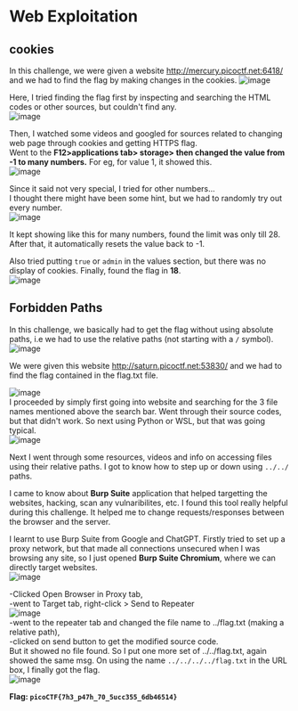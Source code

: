 # Web Exploitation

## cookies
In this challenge, we were given a website http://mercury.picoctf.net:6418/ and we had to find the flag by making
changes in the cookies. 
![image](https://github.com/user-attachments/assets/191a4737-cb0b-47e1-8dad-2205f3dc97a8)

Here, I tried finding the flag first by inspecting and searching the HTML codes or other sources, but 
couldn't find any.  
![image](https://github.com/user-attachments/assets/360a050a-abf0-413b-b577-1d95bb093146)

Then, I watched some videos and googled for sources related to changing web page through cookies and getting HTTPS flag.  
Went to the **F12>applications tab> storage> then changed the value from -1 to many numbers.** 
For eg, for value 1, it showed this.  
![image](https://github.com/user-attachments/assets/c5e96e25-acc5-4562-8a1f-fccdb9804fca)

Since it said not very special, I tried for other numbers...  
I thought there might have been some hint, but we had to randomly try out every number.  
![image](https://github.com/user-attachments/assets/fce725bf-61c8-4c3f-8bf6-44989f848404)

It kept showing like this for many numbers, found the limit was only till 28.  
After that, it automatically resets the value back to -1.  

Also tried putting `true` or `admin` in the values section, but there was no display of cookies.
Finally, found the flag in **18**.   
![image](https://github.com/user-attachments/assets/089f7500-1e37-40bb-bd9e-809faa9fd8a3)    



## Forbidden Paths  
In this challenge, we basically had to get the flag without using absolute paths, i.e we had to use the relative paths (not starting with a `/` symbol).  
![image](https://github.com/user-attachments/assets/8d1b0005-4e75-47c6-b194-4e3bd17d53eb)  

We were given this website http://saturn.picoctf.net:53830/ and we had to find the flag contained in the flag.txt file.  

![image](https://github.com/user-attachments/assets/cbc7df2f-ee11-4101-b592-714747a347c1)  
I proceeded by simply first going into website and searching for the 3 file names mentioned above the search bar. Went through their source codes, but that didn't work. So next using Python or WSL, but that was going typical.   
![image](https://github.com/user-attachments/assets/4a919281-c83e-42a9-823c-53936c7dc06f)  

Next I went through some resources, videos and info on accessing files using their relative paths. I got to know how to step up or down using `../../` paths.  

I came to know about **Burp Suite** application that helped targetting the websites, hacking, scan any vulnaribilites, etc. I found this tool really helpful during this challenge. It helped me to change requests/responses between the browser and the server.  

I learnt to use Burp Suite from Google and ChatGPT. Firstly tried to set up a proxy network, but that made all connections unsecured when I was browsing any site, so I just opened **Burp Suite Chromium**, where we can directly target websites.   
![image](https://github.com/user-attachments/assets/9a30b3ad-7eba-4018-94cb-c26bb3bcdf74)  

-Clicked Open Browser in Proxy tab,  
-went to Target tab, right-click > Send to Repeater  
![image](https://github.com/user-attachments/assets/46bd2b2a-d683-4405-aef9-deadb4390483)  
-went to the repeater tab and changed the file name to ../flag.txt (making a relative path),  
-clicked on send button to get the modified source code.  
But it showed no file found. So I put one more set of ../../flag.txt, again showed the same msg. On using the name `../../../../flag.txt` in the URL box, I finally got the flag.    
![image](https://github.com/user-attachments/assets/e28927a6-aba3-4339-ade0-d3346b62d0c9)  

**Flag: `picoCTF{7h3_p47h_70_5ucc355_6db46514}`**









  


